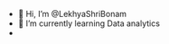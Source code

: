 - 👋 Hi, I’m @LekhyaShriBonam
- 🌱 I’m currently learning Data analytics
- 

<!---
LekhyaShriBonam/LekhyaShriBonam is a ✨ special ✨ repository because its `README.md` (this file) appears on your GitHub profile.
You can click the Preview link to take a look at your changes.
--->
